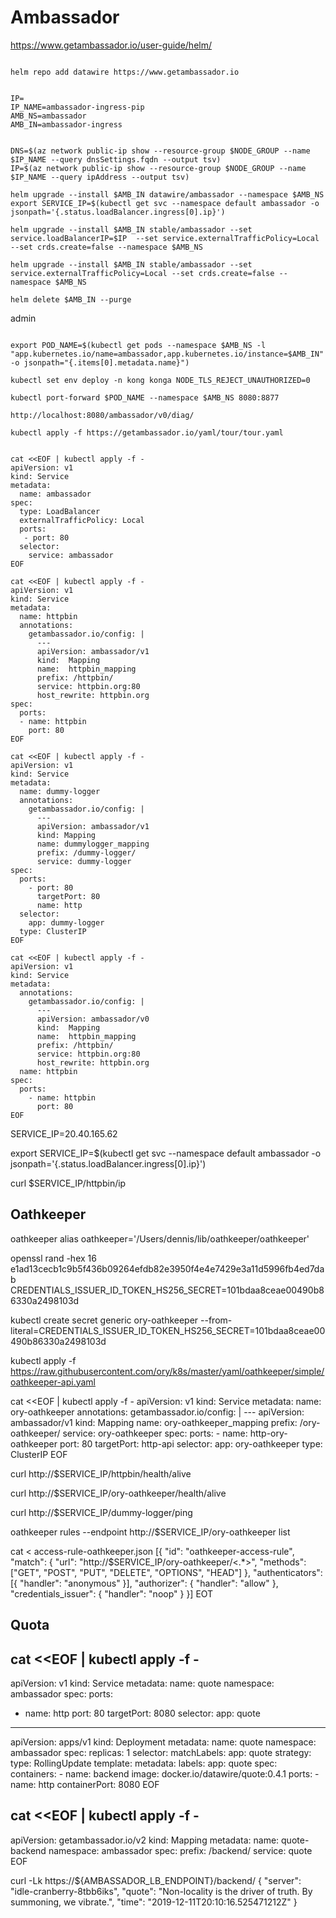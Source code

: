 # Ambassador
https://www.getambassador.io/user-guide/helm/

```

helm repo add datawire https://www.getambassador.io


IP=
IP_NAME=ambassador-ingress-pip
AMB_NS=ambassador
AMB_IN=ambassador-ingress


DNS=$(az network public-ip show --resource-group $NODE_GROUP --name $IP_NAME --query dnsSettings.fqdn --output tsv)
IP=$(az network public-ip show --resource-group $NODE_GROUP --name $IP_NAME --query ipAddress --output tsv)

helm upgrade --install $AMB_IN datawire/ambassador --namespace $AMB_NS
export SERVICE_IP=$(kubectl get svc --namespace default ambassador -o jsonpath='{.status.loadBalancer.ingress[0].ip}')

helm upgrade --install $AMB_IN stable/ambassador --set service.loadBalancerIP=$IP  --set service.externalTrafficPolicy=Local --set crds.create=false --namespace $AMB_NS

helm upgrade --install $AMB_IN stable/ambassador --set service.externalTrafficPolicy=Local --set crds.create=false --namespace $AMB_NS

helm delete $AMB_IN --purge

```

admin
```

export POD_NAME=$(kubectl get pods --namespace $AMB_NS -l "app.kubernetes.io/name=ambassador,app.kubernetes.io/instance=$AMB_IN" -o jsonpath="{.items[0].metadata.name}")

kubectl set env deploy -n kong konga NODE_TLS_REJECT_UNAUTHORIZED=0

kubectl port-forward $POD_NAME --namespace $AMB_NS 8080:8877

http://localhost:8080/ambassador/v0/diag/

kubectl apply -f https://getambassador.io/yaml/tour/tour.yaml

```


```

cat <<EOF | kubectl apply -f -
apiVersion: v1
kind: Service
metadata:
  name: ambassador
spec:
  type: LoadBalancer
  externalTrafficPolicy: Local
  ports:
   - port: 80
  selector:
    service: ambassador
EOF
```

```
cat <<EOF | kubectl apply -f -
apiVersion: v1
kind: Service
metadata:
  name: httpbin
  annotations:
    getambassador.io/config: |
      ---
      apiVersion: ambassador/v1
      kind:  Mapping
      name:  httpbin_mapping
      prefix: /httpbin/
      service: httpbin.org:80
      host_rewrite: httpbin.org
spec:
  ports:
  - name: httpbin
    port: 80
EOF

cat <<EOF | kubectl apply -f -
apiVersion: v1
kind: Service
metadata:
  name: dummy-logger
  annotations:
    getambassador.io/config: |
      ---
      apiVersion: ambassador/v1
      kind: Mapping
      name: dummylogger_mapping
      prefix: /dummy-logger/
      service: dummy-logger
spec:
  ports:
    - port: 80
      targetPort: 80
      name: http
  selector:
    app: dummy-logger
  type: ClusterIP
EOF

cat <<EOF | kubectl apply -f -
apiVersion: v1
kind: Service
metadata:
  annotations:
    getambassador.io/config: |
      ---
      apiVersion: ambassador/v0
      kind:  Mapping
      name:  httpbin_mapping
      prefix: /httpbin/
      service: httpbin.org:80
      host_rewrite: httpbin.org
  name: httpbin
spec:
  ports:
    - name: httpbin
      port: 80
EOF
```

SERVICE_IP=20.40.165.62

export SERVICE_IP=$(kubectl get svc --namespace default ambassador -o jsonpath='{.status.loadBalancer.ingress[0].ip}')

curl $SERVICE_IP/httpbin/ip


## Oathkeeper
oathkeeper 
alias oathkeeper='/Users/dennis/lib/oathkeeper/oathkeeper'

openssl rand -hex 16
e1ad13cecb1c9b5f436b09264efdb82e3950f4e4e7429e3a11d5996fb4ed7dab
CREDENTIALS_ISSUER_ID_TOKEN_HS256_SECRET=101bdaa8ceae00490b86330a2498103d

kubectl create secret generic ory-oathkeeper --from-literal=CREDENTIALS_ISSUER_ID_TOKEN_HS256_SECRET=101bdaa8ceae00490b86330a2498103d

kubectl apply -f https://raw.githubusercontent.com/ory/k8s/master/yaml/oathkeeper/simple/oathkeeper-api.yaml

cat <<EOF | kubectl apply -f -
apiVersion: v1
kind: Service
metadata:
  name: ory-oathkeeper
  annotations:
    getambassador.io/config: |
      ---
      apiVersion: ambassador/v1
      kind: Mapping
      name: ory-oathkeeper_mapping
      prefix: /ory-oathkeeper/
      service: ory-oathkeeper
spec:
  ports:
    - name: http-ory-oathkeeper
      port: 80
      targetPort: http-api
  selector:
    app: ory-oathkeeper
  type: ClusterIP
EOF

curl http://$SERVICE_IP/httpbin/health/alive

curl http://$SERVICE_IP/ory-oathkeeper/health/alive

curl http://$SERVICE_IP/dummy-logger/ping

oathkeeper rules --endpoint  http://$SERVICE_IP/ory-oathkeeper list

cat <<EOT > access-rule-oathkeeper.json
[{
  "id": "oathkeeper-access-rule",
  "match": {
    "url": "http://$SERVICE_IP/ory-oathkeeper/<.*>",
    "methods": ["GET", "POST", "PUT", "DELETE", "OPTIONS", "HEAD"]
  },
  "authenticators": [{ "handler": "anonymous" }],
  "authorizer": { "handler": "allow" },
  "credentials_issuer": { "handler": "noop" }
}]
EOT


## Quota

cat <<EOF | kubectl apply -f -
---
apiVersion: v1
kind: Service
metadata:
  name: quote
  namespace: ambassador
spec:
  ports:
  - name: http
    port: 80
    targetPort: 8080
  selector:
    app: quote
---
apiVersion: apps/v1
kind: Deployment
metadata:
  name: quote
  namespace: ambassador
spec:
  replicas: 1
  selector:
    matchLabels:
      app: quote
  strategy:
    type: RollingUpdate
  template:
    metadata:
      labels:
        app: quote
    spec:
      containers:
      - name: backend
        image: docker.io/datawire/quote:0.4.1
        ports:
        - name: http
          containerPort: 8080
EOF

cat <<EOF | kubectl apply -f -
---
apiVersion: getambassador.io/v2
kind: Mapping
metadata:
  name: quote-backend
  namespace: ambassador
spec:
  prefix: /backend/
  service: quote
EOF


curl -Lk https://${AMBASSADOR_LB_ENDPOINT}/backend/
{
 "server": "idle-cranberry-8tbb6iks",
 "quote": "Non-locality is the driver of truth. By summoning, we vibrate.",
 "time": "2019-12-11T20:10:16.525471212Z"
}